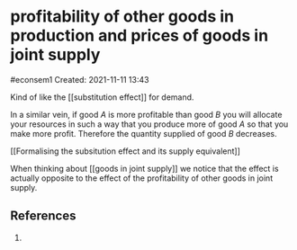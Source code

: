 # profitability of other goods in production and prices of goods in joint supply
#econsem1 
Created: 2021-11-11 13:43

Kind of like the [[substitution effect]] for demand.

In a similar vein, if good $A$ is more profitable than good $B$ you will allocate your resources in such a way that you produce more of good $A$ so that you make more profit. Therefore the quantity supplied of good $B$ decreases.

[[Formalising the subsitution effect and its supply equivalent]]

When thinking about [[goods in joint supply]] we notice that the effect is actually opposite to the effect of the profitability of other goods in joint supply. 

## References
1. 